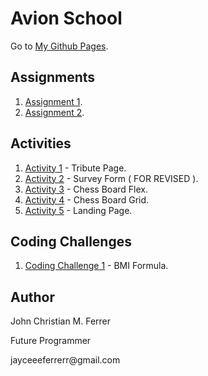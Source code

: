 # Avion School
Go to [My Github Pages](https://buuloooy0318.github.io/batch6-activities/).



## Assignments
1. [Assignment 1](https://buuloooy0318.github.io/batch6-activities/HTML/Assignment-1/index.html).
2. [Assignment 2](https://buuloooy0318.github.io/batch6-activities/HTML/Assignment-2/index.html).

## Activities
1. [Activity 1](https://buuloooy0318.github.io/batch6-activities/HTML_CSS/Activity-1%20TributePage/index.html) - Tribute Page.
2. [Activity 2](https://buuloooy0318.github.io/batch6-activities/HTML_CSS/Activity-2%20Survey%20Form/surveyform.html) - Survey Form ( FOR REVISED ).
3. [Activity 3](https://buuloooy0318.github.io/batch6-activities/HTML_CSS/Activity-3%20Chess%20Board%20Flex/index.html) - Chess Board Flex.
4. [Activity 4](https://buuloooy0318.github.io/batch6-activities/HTML_CSS/Activity-4%20Chess%20Board%20Grid/chess.html) - Chess Board Grid.
5. [Activity 5](https://buuloooy0318.github.io/batch6-activities/HTML_CSS/Activity-5%20Landing%20Pages/landingpage.html) - Landing Page.

## Coding Challenges
1. [Coding Challenge 1](https://buuloooy0318.github.io/batch6-activities/JS/Coding%20Challenge-1%20BMI%20Calculator/index.html) - BMI Formula.


## Author
<p>John Christian M. Ferrer</p>
<p>Future Programmer</p>
<p>jayceeeferrerr@gmail.com</p>
